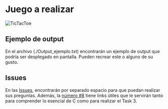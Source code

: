 # Juego a realizar

![TicTacToe](tictactoe.png=250x)

## Ejemplo de output

En el archivo (./Output_ejemplo.txt) encontrarán un ejemplo de output que podría ser desplegado en pantalla. Pueden recrear este o alguno de su gusto.

## Issues

En las [Issues](../../../../issues), encontrarán por separado espacio para que puedan realizar sus preguntas. Además, la [número #8](../../../../issues/8) tiene links útiles que le servirán tanto para comprender lo esencial de C como para realizar el Task 3.